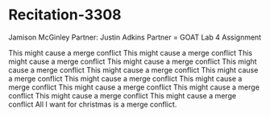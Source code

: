 # Recitation-3308

Jamison McGinley
Partner: Justin Adkins
Partner = GOAT
Lab 4 Assignment

This might cause a merge conflict
This might cause a merge conflict
This might cause a merge conflict
This might cause a merge conflict
This might cause a merge conflict
This might cause a merge conflict
This might cause a merge conflict
This might cause a merge conflict
This might cause a merge conflict
This might cause a merge conflict
This might cause a merge conflict
This might cause a merge conflict
This might cause a merge conflict
All I want for christmas is a merge conflict.
